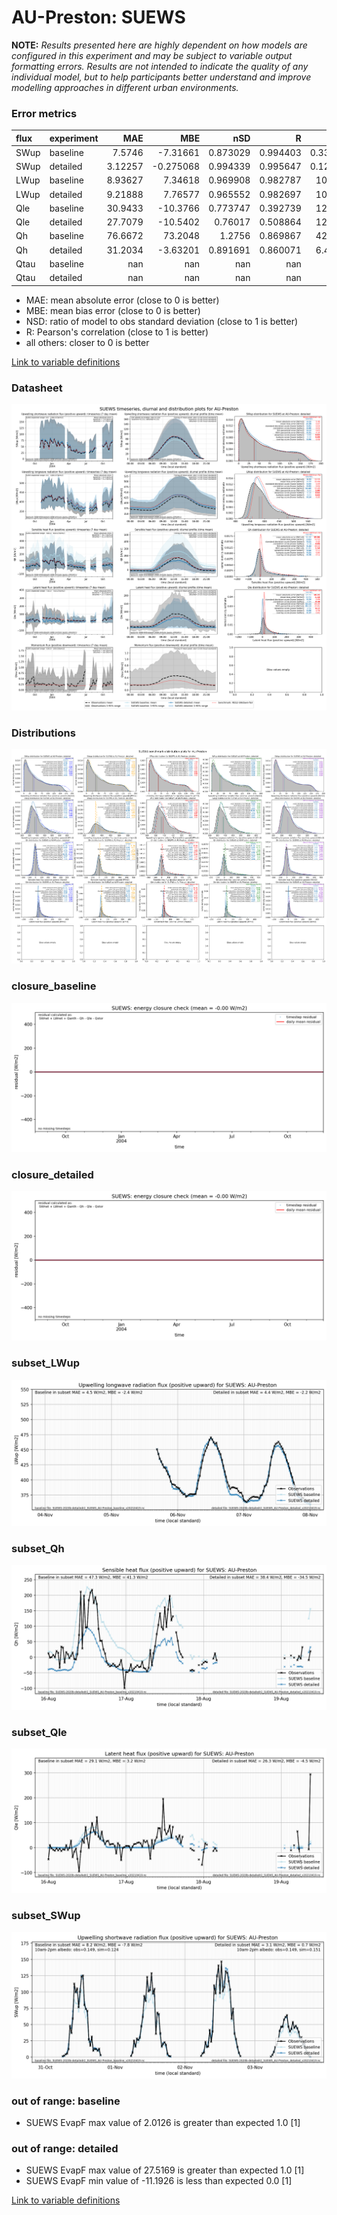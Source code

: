 # AU-Preston: SUEWS

**NOTE:** *Results presented here are highly dependent on how models are configured in this experiment and may be subject to variable output formatting errors. Results are not intended to indicate the quality of any individual model, but to help participants better understand and improve modelling approaches in different urban environments.*

### Error metrics

| flux   | experiment   |       MAE |        MBE |        nSD |          R |        5th |       95th |       cRMSE |       AMBE |        1-nSD |          1-R |   nSkewness |   nKurtosis |     Overlap |
|:-------|:-------------|----------:|-----------:|-----------:|-----------:|-----------:|-----------:|------------:|-----------:|-------------:|-------------:|------------:|------------:|------------:|
| SWup   | baseline     |   7.5746  |  -7.31661  |   0.873029 |   0.994403 |   0.334643 |  18.5349   |   0.160918  |   7.31661  |   0.126971   |   0.00559724 |   0.0481949 |   0.131222  |   0.0745038 |
| SWup   | detailed     |   3.12257 |  -0.275068 |   0.994339 |   0.995647 |   0.128875 |   0.314875 |   0.0932154 |   0.275068 |   0.00566124 |   0.00435318 |   0.0108588 |   0.0392976 |   0.0577957 |
| LWup   | baseline     |   8.93627 |   7.34618  |   0.969908 |   0.982787 |  10.1476   |   5.29073  |   0.185193  |   7.34618  |   0.0300924  |   0.0172134  |   0.091314  |   0.193961  |   0.133405  |
| LWup   | detailed     |   9.21888 |   7.76577  |   0.965552 |   0.982697 |  10.8586   |   5.21513  |   0.186014  |   7.76577  |   0.0344475  |   0.0173034  |   0.0951193 |   0.208442  |   0.139802  |
| Qle    | baseline     |  30.9433  | -10.3766   |   0.773747 |   0.392739 |  12.1719   |  30.7045   |   0.995452  |  10.3766   |   0.226253   |   0.607261   |   0.724755  |   1.06377   |   0.310379  |
| Qle    | detailed     |  27.7079  | -10.5402   |   0.76017  |   0.508864 |  12.1145   |  29.1276   |   0.896779  |  10.5402   |   0.23983    |   0.491136   |   0.556158  |   0.579476  |   0.373367  |
| Qh     | baseline     |  76.6672  |  73.2048   |   1.2756   |   0.869867 |  42.4174   | 127.262    |   0.638713  |  73.2048   |   0.275604   |   0.130133   |   0.230045  |   0.514469  |   0.477007  |
| Qh     | detailed     |  31.2034  |  -3.63201  |   0.891691 |   0.860071 |   6.40123  |  21.9452   |   0.511154  |   3.63201  |   0.108309   |   0.139929   |   0.0802937 |   0.209702  |   0.202637  |
| Qtau   | baseline     | nan       | nan        | nan        | nan        | nan        | nan        | nan         | nan        | nan          | nan          | nan         | nan         | nan         |
| Qtau   | detailed     | nan       | nan        | nan        | nan        | nan        | nan        | nan         | nan        | nan          | nan          | nan         | nan         | nan         |

 - MAE: mean absolute error (close to 0 is better)
 - MBE: mean bias error (close to 0 is better)
 - NSD: ratio of model to obs standard deviation (close to 1 is better)
 - R: Pearson's correlation (close to 1 is better)
 - all others: closer to 0 is better

[Link to variable definitions](../modelattrs/variable_definitions.md)

### <a name="datasheet"></a>Datasheet
[![SUEWS_AU-Preston_Datasheet.png](SUEWS_AU-Preston_Datasheet.png)](SUEWS_AU-Preston_Datasheet.png)

### <a name="distributions"></a>Distributions
[![SUEWS_AU-Preston_Distributions.png](SUEWS_AU-Preston_Distributions.png)](SUEWS_AU-Preston_Distributions.png)

### <a name="closure_baseline"></a>closure_baseline
[![SUEWS_AU-Preston_closure_baseline.png](SUEWS_AU-Preston_closure_baseline.png)](SUEWS_AU-Preston_closure_baseline.png)

### <a name="closure_detailed"></a>closure_detailed
[![SUEWS_AU-Preston_closure_detailed.png](SUEWS_AU-Preston_closure_detailed.png)](SUEWS_AU-Preston_closure_detailed.png)

### <a name="subset_lwup"></a>subset_LWup
[![SUEWS_AU-Preston_subset_LWup.png](SUEWS_AU-Preston_subset_LWup.png)](SUEWS_AU-Preston_subset_LWup.png)

### <a name="subset_qh"></a>subset_Qh
[![SUEWS_AU-Preston_subset_Qh.png](SUEWS_AU-Preston_subset_Qh.png)](SUEWS_AU-Preston_subset_Qh.png)

### <a name="subset_qle"></a>subset_Qle
[![SUEWS_AU-Preston_subset_Qle.png](SUEWS_AU-Preston_subset_Qle.png)](SUEWS_AU-Preston_subset_Qle.png)

### <a name="subset_swup"></a>subset_SWup
[![SUEWS_AU-Preston_subset_SWup.png](SUEWS_AU-Preston_subset_SWup.png)](SUEWS_AU-Preston_subset_SWup.png)

### out of range: baseline

 - SUEWS EvapF max value of 2.0126 is greater than expected 1.0 [1]

### out of range: detailed

 - SUEWS EvapF max value of 27.5169 is greater than expected 1.0 [1]
 - SUEWS EvapF min value of -11.1926 is less than expected 0.0 [1]


[Link to variable definitions](../modelattrs/variable_definitions.md)

